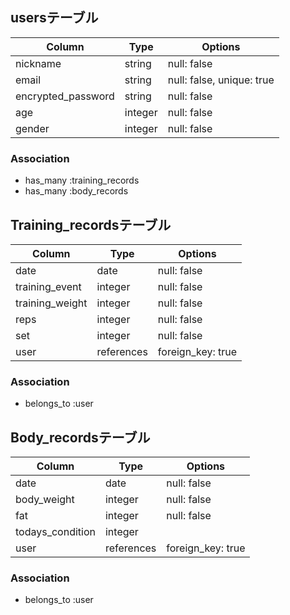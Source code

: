 ## usersテーブル

| Column             | Type     | Options                   |
| ------------------ | -------- | ------------------------- |
| nickname           | string   | null: false               |
| email              | string   | null: false, unique: true |
| encrypted_password | string   | null: false               |
| age                | integer  | null: false               |
| gender             | integer  | null: false               |

### Association

- has_many :training_records
- has_many :body_records


## Training_recordsテーブル

| Column          | Type       | Options           |
| --------------- | ---------- | ----------------- |
| date            | date       | null: false       |
| training_event  | integer    | null: false       |
| training_weight | integer    | null: false       |
| reps            | integer    | null: false       |
| set             | integer    | null: false       |
| user            | references | foreign_key: true |


### Association

- belongs_to :user

## Body_recordsテーブル

| Column           | Type       | Options           |
| ---------------- | ---------- | ----------------- |
| date             | date       | null: false       |
| body_weight      | integer    | null: false       |
| fat              | integer    | null: false       |
| todays_condition | integer    |                   |
| user             | references | foreign_key: true |

### Association

- belongs_to :user